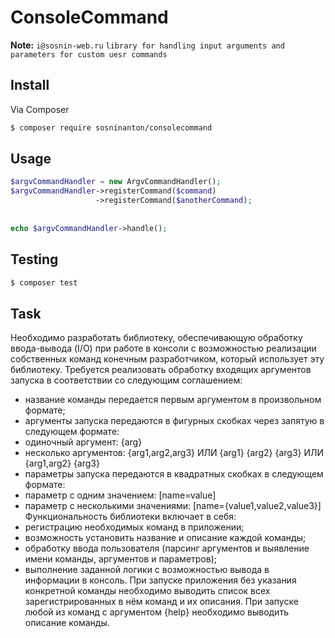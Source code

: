 # ConsoleCommand



**Note:** ```i@sosnin-web.ru```  ```library for handling input arguments and parameters for custom uesr commands``` 



## Install

Via Composer

``` bash
$ composer require sosninanton/consolecommand
```

## Usage

``` php
$argvCommandHandler = new ArgvCommandHandler();
$argvCommandHandler->registerCommand($command)
                   ->registerCommand($anotherCommand);
                   
                   
echo $argvCommandHandler->handle();                   
```


## Testing

``` bash
$ composer test
```

## Task
Необходимо разработать библиотеку, обеспечивающую обработку ввода-вывода (I/O) при
работе в консоли с возможностью реализации собственных команд конечным разработчиком,
который использует эту библиотеку.
Требуется реализовать обработку входящих аргументов запуска в соответствии со
следующим соглашением:
- название команды передается первым аргументом в произвольном формате;
- аргументы запуска передаются в фигурных скобках через запятую в следующем
  формате:
- одиночный аргумент: {arg}
- несколько аргументов: {arg1,arg2,arg3} ИЛИ {arg1} {arg2} {arg3} ИЛИ {arg1,arg2}
  {arg3}
- параметры запуска передаются в квадратных скобках в следующем формате:
- параметр с одним значением: [name=value]
- параметр с несколькими значениями: [name={value1,value2,value3}]
  Функциональность библиотеки включает в себя:
- регистрацию необходимых команд в приложении;
- возможность установить название и описание каждой команды;
- обработку ввода пользователя (парсинг аргументов и выявление имени команды,
  аргументов и параметров);
- выполнение заданной логики с возможностью вывода в информации в консоль.
  При запуске приложения без указания конкретной команды необходимо выводить список
  всех зарегистрированных в нём команд и их описания.
  При запуске любой из команд с аргументом {help} необходимо выводить описание команды.



